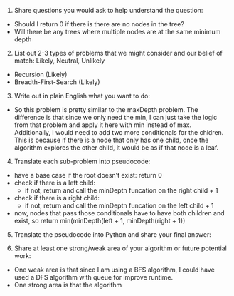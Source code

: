 1. Share questions you would ask to help understand the question:
- Should I return 0 if there is there are no nodes in the tree?
- Will there be any trees where multiple nodes are at the same minimum depth

2. List out 2-3 types of problems that we might consider and our belief of match: Likely, Neutral, Unlikely
- Recursion (Likely)
- Breadth-First-Search (Likely)
  
3. Write out in plain English what you want to do: 
- So this problem is pretty similar to the maxDepth problem. The difference is that since we only need the min, I can just take the logic from that problem and apply it here with min instead of max. Additionally, I would need to add two more conditionals for the chidren. This is because if there is a node that only has one child, once the algorithm explores the other child, it would be as if that node is a leaf. 

4. Translate each sub-problem into pseudocode:
- have a base case if the root doesn't exist: return 0
- check if there is a left child:
    - if not, return and call the minDepth funcation on the right child + 1
- check if there is a right child:
    - if not, return and call the minDepth funcation on the left child + 1
- now, nodes that pass those conditionals have to have both children and exist, so return min(minDepth(left + 1, minDepth(right + 1))

5. Translate the pseudocode into Python and share your final answer:
  <!-- class Solution:
    def minDepth(self, root: Optional[TreeNode]) -> int:
        if not root:
            return 0
        if not root.left:
            return self.minDepth(root.right) + 1
        if not root.right:
            return self.minDepth(root.left) + 1
        return min(self.minDepth(root.left) + 1, self.minDepth(root.right) + 1) -->

6. Share at least one strong/weak area of your algorithm or future potential work:
- One weak area is that since I am using a BFS algorithm, I could have used a DFS algorithm with queue for improve runtime. 
- One strong area is that the algorithm 